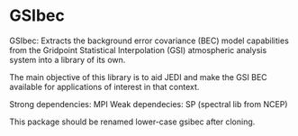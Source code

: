 # GSIbec
GSIbec: Extracts the background error covariance (BEC) model capabilities from 
 the Gridpoint Statistical Interpolation (GSI) atmospheric analysis system into a 
 library of its own.

The main objective of this library is to aid JEDI and make the GSI BEC available
for applications of interest in that context.

Strong dependencies: MPI
Weak dependecies: SP (spectral lib from NCEP)

This package should be renamed lower-case gsibec after cloning.


